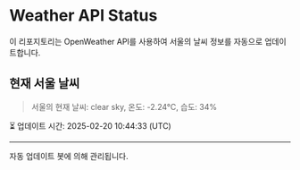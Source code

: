 
# Weather API Status

이 리포지토리는 OpenWeather API를 사용하여 서울의 날씨 정보를 자동으로 업데이트합니다.

## 현재 서울 날씨
> 서울의 현재 날씨: clear sky, 온도: -2.24°C, 습도: 34%

⏳ 업데이트 시간: 2025-02-20 10:44:33 (UTC)

---
자동 업데이트 봇에 의해 관리됩니다.
